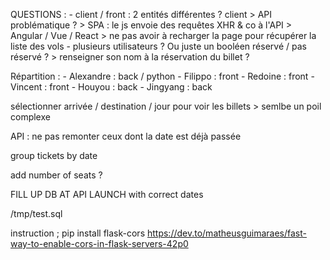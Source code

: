 QUESTIONS : 
	- client / front : 2 entités différentes ? client > API problématique ?
		> SPA : le js envoie des requêtes XHR & co à l'API
		> Angular / Vue / React
		> ne pas avoir à recharger la page pour récupérer la liste des vols
	- plusieurs utilisateurs ? Ou juste un booléen réservé / pas réservé ?
		> renseigner son nom à la réservation du billet ?


Répartition :
	- Alexandre : back / python
	- Filippo : front
	- Redoine : front
	- Vincent : front
	- Houyou : back
	- Jingyang : back

sélectionner arrivée / destination / jour pour voir les billets > semlbe un poil complexe

API : ne pas remonter ceux dont la date est déjà passée

group tickets by date


add number of seats ?

FILL UP DB AT API LAUNCH with correct dates

/tmp/test.sql

instruction ; pip install flask-cors
https://dev.to/matheusguimaraes/fast-way-to-enable-cors-in-flask-servers-42p0
